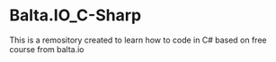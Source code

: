 # Balta.IO_C-Sharp
This is a remository created to learn how to code in C# based on free course from balta.io
